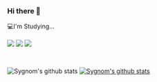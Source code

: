 ### Hi there 👋

<!--
**Sygnom1215/Sygnom1215** is a ✨ _special_ ✨ repository because its `README.md` (this file) appears on your GitHub profile.

Here are some ideas to get you started:

- 🔭 I’m currently working on ...
- 🌱 I’m currently learning ...
- 👯 I’m looking to collaborate on ...
- 🤔 I’m looking for help with ...
- 💬 Ask me about ...
- 📫 How to reach me: ...
- 😄 Pronouns: ...
- ⚡ Fun fact: ...
-->
💻I'm Studying...</br></br>
<img src="https://img.shields.io/badge/Unity-222324?style=for-the-badge&logo=Unity&logoColor=white">
<img src="https://img.shields.io/badge/C++-00599C?style=for-the-badge&logo=c%2B%2B&&logoColor=white">
<img src="https://img.shields.io/badge/C%23-239120?style=for-the-badge&logo=CSharp&logoColor=white">


</br>

![Sygnom's github stats](https://github-readme-stats.vercel.app/api?username=Sygnom1215&show_icons=true)
[![Sygnom's github stats](https://github-readme-stats.vercel.app/api/top-langs/?username=Sygnom1215&show_icons=true&hide_border=true&title_color=004386&icon_color=004386&layout=compact)](https://github.com/Sygnom1215)
